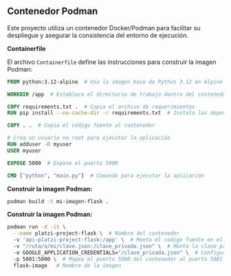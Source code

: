 ## Contenedor Podman

Este proyecto utiliza un contenedor Docker/Podman para facilitar su despliegue y asegurar la consistencia del entorno de ejecución. 

**Containerfile**

El archivo `Containerfile` define las instrucciones para construir la imagen Podman:

```dockerfile
FROM python:3.12-alpine  # Usa la imagen base de Python 3.12 en Alpine Linux

WORKDIR /app  # Establece el directorio de trabajo dentro del contenedor

COPY requirements.txt .  # Copia el archivo de requerimientos
RUN pip install --no-cache-dir -r requirements.txt  # Instala las dependencias

COPY . .  # Copia el código fuente al contenedor

# Crea un usuario no root para ejecutar la aplicación
RUN adduser -D myuser 
USER myuser

EXPOSE 5000  # Expone el puerto 5000

CMD ["python", "main.py"]  # Comando para ejecutar la aplicación
```

**Construir la imagen Podman:**

```bash
podman build -t mi-imagen-flask .
```

**Construir la imagen Podman:**

```bash
podman run -d -it \
  --name platzi-project-flask \  # Nombre del contenedor
  -v 'api-platzi-project-flask:/app' \  # Monta el código fuente en el contenedor
  -v "/ruta/a/mi/clave.json:/clave_privada.json" \  # Monta la clave privada
  -e GOOGLE_APPLICATION_CREDENTIALS="/clave_privada.json" \  # Configura la variable de entorno para la clave privada
  -p 5001:5000 \  # Mapea el puerto 5000 del contenedor al puerto 5001 del host
  flask-image   # Nombre de la imagen
  ```